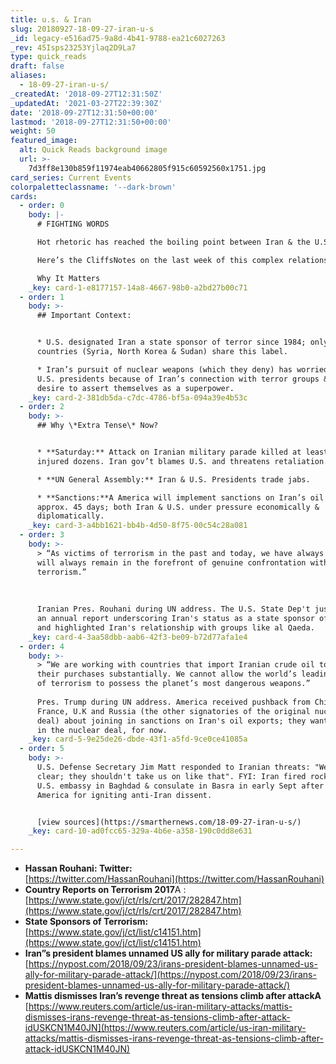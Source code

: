 ```yaml
---
title: u.s. & Iran
slug: 20180927-18-09-27-iran-u-s
_id: legacy-e516ad75-9a8d-4b41-9788-ea21c6027263
_rev: 45Isps23253Yjlaq2D9La7
type: quick_reads
draft: false
aliases:
  - 18-09-27-iran-u-s/
_createdAt: '2018-09-27T12:31:50Z'
_updatedAt: '2021-03-27T22:39:30Z'
date: '2018-09-27T12:31:50+00:00'
lastmod: '2018-09-27T12:31:50+00:00'
weight: 50
featured_image:
  alt: Quick Reads background image
  url: >-
    7d3ff8e130b859f11974eab40662805f915c60592560x1751.jpg
card_series: Current Events
colorpaletteclassname: '--dark-brown'
cards:
  - order: 0
    body: |-
      # FIGHTING WORDS

      Hot rhetoric has reached the boiling point between Iran & the U.S.

      Here’s the CliffsNotes on the last week of this complex relationship.

      Why It Matters
    _key: card-1-e8177157-14a8-4667-98b0-a2bd27b00c71
  - order: 1
    body: >-
      ## Important Context:


      * U.S. designated Iran a state sponsor of terror since 1984; only 3 other
      countries (Syria, North Korea & Sudan) share this label.

      * Iran’s pursuit of nuclear weapons (which they deny) has worried several
      U.S. presidents because of Iran’s connection with terror groups & their
      desire to assert themselves as a superpower.
    _key: card-2-381db5da-c7dc-4786-bf5a-094a39e4b53c
  - order: 2
    body: >-
      ## Why \*Extra Tense\* Now?


      * **Saturday:** Attack on Iranian military parade killed at least 25,
      injured dozens. Iran gov’t blames U.S. and threatens retaliation.

      * **UN General Assembly:** Iran & U.S. Presidents trade jabs.

      * **Sanctions:**A America will implement sanctions on Iran’s oil market in
      approx. 45 days; both Iran & U.S. under pressure economically &
      diplomatically.
    _key: card-3-a4bb1621-bb4b-4d50-8f75-00c54c28a081
  - order: 3
    body: >-
      > “As victims of terrorism in the past and today, we have always been and
      will always remain in the forefront of genuine confrontation with
      terrorism.”  
        
        
        
      Iranian Pres. Rouhani during UN address. The U.S. State Dep't just issued
      an annual report underscoring Iran's status as a state sponsor of terror
      and highlighted Iran's relationship with groups like al Qaeda.
    _key: card-4-3aa58dbb-aab6-42f3-be09-b72d77afa1e4
  - order: 4
    body: >-
      > “We are working with countries that import Iranian crude oil to cut
      their purchases substantially. We cannot allow the world’s leading sponsor
      of terrorism to possess the planet’s most dangerous weapons.”  
        
      Pres. Trump during UN address. America received pushback from China,
      France, U.K and Russia (the other signatories of the original nuclear
      deal) about joining in sanctions on Iran's oil exports; they want to stay
      in the nuclear deal, for now.
    _key: card-5-9e25de26-dbde-43f1-a5fd-9ce0ce41085a
  - order: 5
    body: >-
      U.S. Defense Secretary Jim Matt responded to Iranian threats: "We've been
      clear; they shouldn't take us on like that". FYI: Iran fired rockets at
      U.S. embassy in Baghdad & consulate in Basra in early Sept after blaming
      America for igniting anti-Iran dissent.


      [view sources](https://smarthernews.com/18-09-27-iran-u-s/)
    _key: card-10-ad0fcc65-329a-4b6e-a358-190c0dd8e631

---
```

* **Hassan Rouhani: Twitter:**  
[https://twitter.com/HassanRouhani](https://twitter.com/HassanRouhani)
* **Country Reports on Terrorism 2017**A :  
[https://www.state.gov/j/ct/rls/crt/2017/282847.htm](https://www.state.gov/j/ct/rls/crt/2017/282847.htm)
* **State Sponsors of Terrorism:**  
[https://www.state.gov/j/ct/list/c14151.htm](https://www.state.gov/j/ct/list/c14151.htm)
* **Iran”s president blames unnamed US ally for military parade attack:**  
[https://nypost.com/2018/09/23/irans-president-blames-unnamed-us-ally-for-military-parade-attack/](https://nypost.com/2018/09/23/irans-president-blames-unnamed-us-ally-for-military-parade-attack/)
* **Mattis dismisses Iran’s revenge threat as tensions climb after attackA**  
[https://www.reuters.com/article/us-iran-military-attacks/mattis-dismisses-irans-revenge-threat-as-tensions-climb-after-attack-idUSKCN1M40JN](https://www.reuters.com/article/us-iran-military-attacks/mattis-dismisses-irans-revenge-threat-as-tensions-climb-after-attack-idUSKCN1M40JN)
